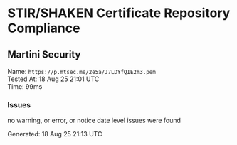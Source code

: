 # STIR/SHAKEN Certificate Repository Compliance

## Martini Security

Name: `https://p.mtsec.me/2e5a/J7LDYfQIE2m3.pem`\
Tested At: 18 Aug 25 21:01 UTC\
Time: 99ms

### Issues

no warning, or error, or notice date level issues were found

Generated: 18 Aug 25 21:13 UTC